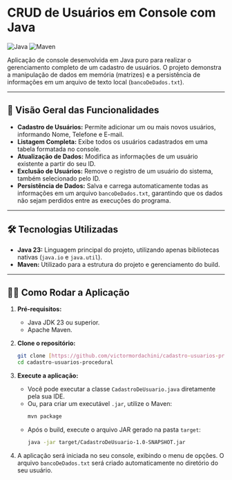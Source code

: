 # CRUD de Usuários em Console com Java

![Java](https://img.shields.io/badge/Java-23-blue.svg) ![Maven](https://img.shields.io/badge/Maven-4.0.0-red.svg)

Aplicação de console desenvolvida em Java puro para realizar o gerenciamento completo de um cadastro de usuários. O projeto demonstra a manipulação de dados em memória (matrizes) e a persistência de informações em um arquivo de texto local (`bancoDeDados.txt`).

---

## 🚀 Visão Geral das Funcionalidades

* **Cadastro de Usuários:** Permite adicionar um ou mais novos usuários, informando Nome, Telefone e E-mail.
* **Listagem Completa:** Exibe todos os usuários cadastrados em uma tabela formatada no console.
* **Atualização de Dados:** Modifica as informações de um usuário existente a partir do seu ID.
* **Exclusão de Usuários:** Remove o registro de um usuário do sistema, também selecionado pelo ID.
* **Persistência de Dados:** Salva e carrega automaticamente todas as informações em um arquivo `bancoDeDados.txt`, garantindo que os dados não sejam perdidos entre as execuções do programa.

---

## 🛠️ Tecnologias Utilizadas

* **Java 23:** Linguagem principal do projeto, utilizando apenas bibliotecas nativas (`java.io` e `java.util`).
* **Maven:** Utilizado para a estrutura do projeto e gerenciamento do build.

---

## 🏃‍♀️ Como Rodar a Aplicação

1.  **Pré-requisitos:**
    * Java JDK 23 ou superior.
    * Apache Maven.

2.  **Clone o repositório:**
    ```bash
    git clone [https://github.com/victormordachini/cadastro-usuarios-procedural.git](https://github.com/victormordachini/cadastro-usuarios-procedural.git)
    cd cadastro-usuarios-procedural
    ```

3.  **Execute a aplicação:**
    * Você pode executar a classe `CadastroDeUsuario.java` diretamente pela sua IDE.
    * Ou, para criar um executável `.jar`, utilize o Maven:
        ```bash
        mvn package
        ```
    * Após o build, execute o arquivo JAR gerado na pasta `target`:
        ```bash
        java -jar target/CadastroDeUsuario-1.0-SNAPSHOT.jar
        ```

4.  A aplicação será iniciada no seu console, exibindo o menu de opções. O arquivo `bancoDeDados.txt` será criado automaticamente no diretório do seu usuário.
